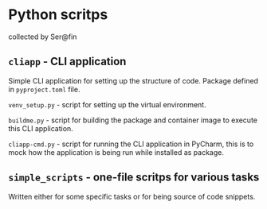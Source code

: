 # Python scritps

collected by Ser@fin

## `cliapp` - CLI application

Simple CLI application for setting up the structure of code.
Package defined in `pyproject.toml` file.

`venv_setup.py` - script for setting up the virtual environment.

`buildme.py` - script for building the package and container image to execute this CLI application.

`cliapp-cmd.py` - script for running the CLI application in PyCharm, this is to mock how the application 
is being run while installed as package.

## `simple_scripts` - one-file scritps for various tasks

Written either for some specific tasks or for being source of code snippets.
